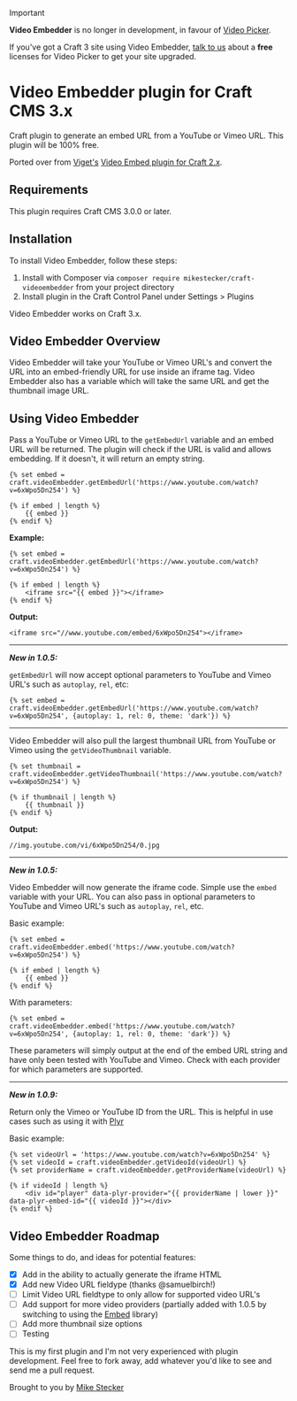 > [!IMPORTANT]
> **Video Embedder** is no longer in development, in favour of [Video Picker](https://verbb.io/blog/video-picker).
>
> If you've got a Craft 3 site using Video Embedder, [talk to us](https://verbb.io/contact) about a **free** licenses for Video Picker to get your site upgraded.

# Video Embedder plugin for Craft CMS 3.x
Craft plugin to generate an embed URL from a YouTube or Vimeo URL. This plugin will be 100% free.

Ported over from [Viget's](https://viget.com) [Video Embed plugin for Craft 2.x](https://github.com/vigetlabs/craft-videoembed).

## Requirements

This plugin requires Craft CMS 3.0.0 or later.

## Installation

To install Video Embedder, follow these steps:

1. Install with Composer via `composer require mikestecker/craft-videoembedder` from your project directory
2. Install plugin in the Craft Control Panel under Settings > Plugins

Video Embedder works on Craft 3.x.

## Video Embedder Overview

Video Embedder will take your YouTube or Vimeo URL's and convert the URL into an embed-friendly URL for use inside an iframe tag. Video Embedder also has a variable which will take the same URL and get the thumbnail image URL.

## Using Video Embedder

Pass a YouTube or Vimeo URL to the `getEmbedUrl` variable and an embed URL will be returned. The plugin will check if the URL is valid and allows embedding. If it doesn't, it will return an empty string.

```
{% set embed = craft.videoEmbedder.getEmbedUrl('https://www.youtube.com/watch?v=6xWpo5Dn254') %}

{% if embed | length %}
    {{ embed }}
{% endif %}
```

**Example:**

```
{% set embed = craft.videoEmbedder.getEmbedUrl('https://www.youtube.com/watch?v=6xWpo5Dn254') %}

{% if embed | length %}
    <iframe src="{{ embed }}"></iframe>
{% endif %}
```

**Output:**

```
<iframe src="//www.youtube.com/embed/6xWpo5Dn254"></iframe>
```

___

***New in 1.0.5:***

 `getEmbedUrl` will now accept optional parameters to YouTube and Vimeo URL's such as `autoplay`, `rel`, etc:

```
{% set embed = craft.videoEmbedder.getEmbedUrl('https://www.youtube.com/watch?v=6xWpo5Dn254', {autoplay: 1, rel: 0, theme: 'dark'}) %}
```

___

Video Embedder will also pull the largest thumbnail URL from YouTube or Vimeo using the `getVideoThumbnail` variable.

```
{% set thumbnail = craft.videoEmbedder.getVideoThumbnail('https://www.youtube.com/watch?v=6xWpo5Dn254') %}

{% if thumbnail | length %}
    {{ thumbnail }}
{% endif %}
```

**Output:**

```
//img.youtube.com/vi/6xWpo5Dn254/0.jpg
```

___

***New in 1.0.5:*** 

Video Embedder will now generate the iframe code. Simple use the `embed` variable with your URL. You can also pass in optional parameters to YouTube and Vimeo URL's such as `autoplay`, `rel`, etc.

Basic example:
```
{% set embed = craft.videoEmbedder.embed('https://www.youtube.com/watch?v=6xWpo5Dn254') %}

{% if embed | length %}
    {{ embed }}
{% endif %}
```

With parameters:
```
{% set embed = craft.videoEmbedder.embed('https://www.youtube.com/watch?v=6xWpo5Dn254', {autoplay: 1, rel: 0, theme: 'dark'}) %}
```

These parameters will simply output at the end of the embed URL string and have only been tested with YouTube and Vimeo. Check with each provider for which parameters are supported.

___

***New in 1.0.9:*** 

Return only the Vimeo or YouTube ID from the URL. This is helpful in use cases such as using it with [Plyr](https://github.com/sampotts/plyr/)

Basic example:
```
{% set videoUrl = 'https://www.youtube.com/watch?v=6xWpo5Dn254' %}
{% set videoId = craft.videoEmbedder.getVideoId(videoUrl) %}
{% set providerName = craft.videoEmbedder.getProviderName(videoUrl) %}

{% if videoId | length %}
    <div id="player" data-plyr-provider="{{ providerName | lower }}" data-plyr-embed-id="{{ videoId }}"></div>
{% endif %}
```


## Video Embedder Roadmap

Some things to do, and ideas for potential features:

- [x] Add in the ability to actually generate the iframe HTML
- [x] Add new Video URL fieldype (thanks @samuelbirch!)
- [ ] Limit Video URL fieldtype to only allow for supported video URL's
- [ ] Add support for more video providers (partially added with 1.0.5 by switching to using the [Embed](https://github.com/oscarotero/Embed) library)
- [ ] Add more thumbnail size options
- [ ] Testing

This is my first plugin and I'm not very experienced with plugin development. Feel free to fork away, add whatever you'd like to see and send me a pull request.

Brought to you by [Mike Stecker](http://github.com/mikestecker)

